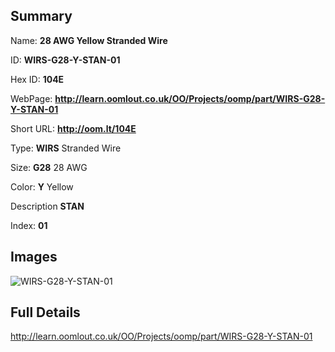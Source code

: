 

## Summary
 
Name: __28 AWG Yellow Stranded Wire__

ID: __WIRS-G28-Y-STAN-01__

Hex ID: __104E__

WebPage: __http://learn.oomlout.co.uk/OO/Projects/oomp/part/WIRS-G28-Y-STAN-01__

Short URL: __http://oom.lt/104E__


Type: __WIRS__ Stranded Wire 

Size: __G28__ 28 AWG 

Color: __Y__ Yellow 

Description __STAN__  

Index: __01__


## Images
![WIRS-G28-Y-STAN-01](http://oomlout.com/oomp-gen/parts/WIRS-G28-Y-STAN-01/WIRS-G28-Y-STAN-01_420.jpg)



## Full Details

 http://learn.oomlout.co.uk/OO/Projects/oomp/part/WIRS-G28-Y-STAN-01














